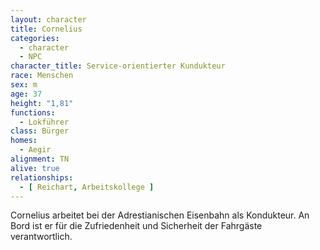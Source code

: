 ```yaml
---
layout: character
title: Cornelius
categories:
  - character
  - NPC
character_title: Service-orientierter Kundukteur
race: Menschen
sex: m
age: 37
height: "1,81"
functions:
  - Lokführer
class: Bürger
homes:
  - Aegir
alignment: TN
alive: true
relationships:
  - [ Reichart, Arbeitskollege ]
---
```


Cornelius arbeitet bei der Adrestianischen Eisenbahn als Kondukteur. An Bord ist er für die Zufriedenheit und Sicherheit
der Fahrgäste verantwortlich.